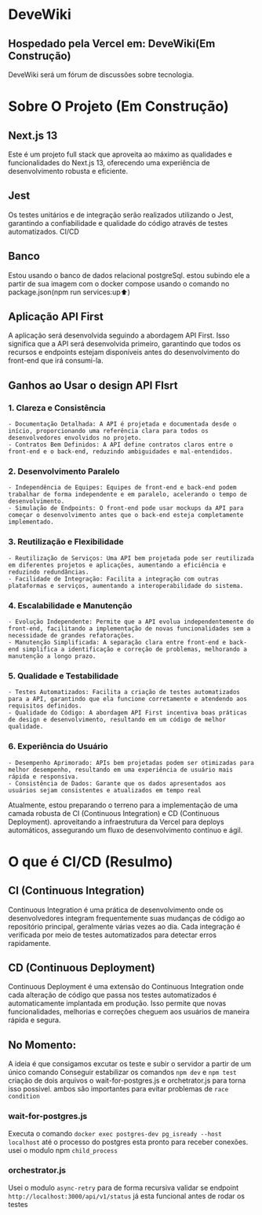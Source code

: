 # DeveWiki
## Hospedado pela Vercel em: DeveWiki(Em Construção)
DeveWiki será um fórum de discussões sobre tecnologia.
# Sobre O Projeto (Em Construção)
## Next.js 13
Este é um projeto full stack que aproveita ao máximo as qualidades e funcionalidades do Next.js 13, oferecendo uma experiência de desenvolvimento robusta e eficiente.
## Jest
Os testes unitários e de integração serão realizados utilizando o Jest, garantindo a confiabilidade e qualidade do código através de testes automatizados.
CI/CD
## Banco
Estou usando o banco de dados relacional postgreSql. estou subindo ele a partir de sua imagem com o docker compose usando o comando no package.json(npm run services:up⬆️)
## Aplicação API First
A aplicação será desenvolvida seguindo a abordagem API First. Isso significa que a API será desenvolvida primeiro, garantindo que todos os recursos e endpoints estejam disponíveis antes do desenvolvimento do front-end que irá consumi-la.
## Ganhos ao Usar o design API FIsrt
### 1. Clareza e Consistência
    - Documentação Detalhada: A API é projetada e documentada desde o início, proporcionando uma referência clara para todos os desenvolvedores envolvidos no projeto.
    - Contratos Bem Definidos: A API define contratos claros entre o front-end e o back-end, reduzindo ambiguidades e mal-entendidos.

### 2. Desenvolvimento Paralelo
    - Independência de Equipes: Equipes de front-end e back-end podem trabalhar de forma independente e em paralelo, acelerando o tempo de desenvolvimento.
    - Simulação de Endpoints: O front-end pode usar mockups da API para começar o desenvolvimento antes que o back-end esteja completamente implementado.

### 3. Reutilização e Flexibilidade
    - Reutilização de Serviços: Uma API bem projetada pode ser reutilizada em diferentes projetos e aplicações, aumentando a eficiência e reduzindo redundâncias.
    - Facilidade de Integração: Facilita a integração com outras plataformas e serviços, aumentando a interoperabilidade do sistema.

### 4. Escalabilidade e Manutenção
    - Evolução Independente: Permite que a API evolua independentemente do front-end, facilitando a implementação de novas funcionalidades sem a necessidade de grandes refatorações.
    - Manutenção Simplificada: A separação clara entre front-end e back-end simplifica a identificação e correção de problemas, melhorando a manutenção a longo prazo.

### 5. Qualidade e Testabilidade
    - Testes Automatizados: Facilita a criação de testes automatizados para a API, garantindo que ela funcione corretamente e atendendo aos requisitos definidos.
    - Qualidade do Código: A abordagem API First incentiva boas práticas de design e desenvolvimento, resultando em um código de melhor qualidade.

### 6. Experiência do Usuário
    - Desempenho Aprimorado: APIs bem projetadas podem ser otimizadas para melhor desempenho, resultando em uma experiência de usuário mais rápida e responsiva.
    - Consistência de Dados: Garante que os dados apresentados aos usuários sejam consistentes e atualizados em tempo real
    
Atualmente, estou preparando o terreno para a implementação de uma camada robusta de CI (Continuous Integration) e CD (Continuous Deployment). aproveitando a infraestrutura da Vercel para deploys automáticos, assegurando um fluxo de desenvolvimento contínuo e ágil.

# O que é CI/CD (Resulmo)
## CI (Continuous Integration)
Continuous Integration é uma prática de desenvolvimento onde os desenvolvedores integram frequentemente suas mudanças de código ao repositório principal, geralmente várias vezes ao dia.
Cada integração é verificada por meio de testes automatizados para detectar erros rapidamente.

## CD (Continuous Deployment)
Continuous Deployment é uma extensão do Continuous Integration onde cada alteração de código que passa nos testes automatizados é automaticamente implantada em produção. Isso permite que novas funcionalidades, melhorias e correções cheguem aos usuários de maneira rápida e segura.

## No Momento:
A ideia é que consigamos excutar os teste e subir o servidor a partir de um único comando 
Conseguir estabilizar os comandos `npm dev` e `npm test` criação de dois arquivos o wait-for-postgres.js e orchetrator.js para torna isso possivel. ambos são importantes para evitar problemas de `race condition`
### wait-for-postgres.js
Executa o comando `docker exec postgres-dev pg_isready --host localhost` até o processo do postgres esta pronto para receber conexões. usei o modulo npm `child_process`
### orchestrator.js
Usei o modulo `async-retry` para de forma recursiva validar se endpoint `http://localhost:3000/api/v1/status` já esta funcional antes de rodar os testes
